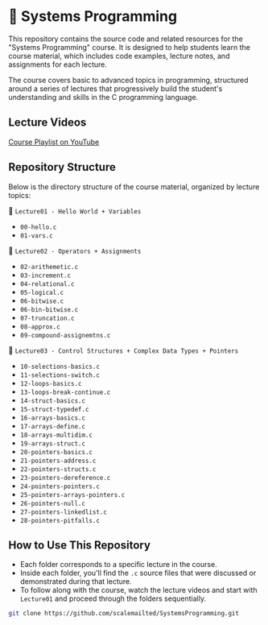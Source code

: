 # 🐚 Systems Programming

This repository contains the source code and related resources for the "Systems Programming" course. It is designed to help students learn the course material, which includes code examples, lecture notes, and assignments for each lecture. 

The course covers basic to advanced topics in programming, structured around a series of lectures that progressively build the student's understanding and skills in the C programming language.

## Lecture Videos
[Course Playlist on YouTube](https://www.youtube.com/playlist?list=PL30Wd5ZPaqMNyuOPA0UNR5Vxt7_8Z7KPG)



## Repository Structure

Below is the directory structure of the course material, organized by lecture topics:

📁 `Lecture01 - Hello World + Variables`
  - `00-hello.c`
  - `01-vars.c`

📁 `Lecture02 - Operators + Assignments`
  - `02-arithemetic.c`
  - `03-increment.c`
  - `04-relational.c`
  - `05-logical.c`
  - `06-bitwise.c`
  - `06-bin-bitwise.c`
  - `07-truncation.c`
  - `08-approx.c`
  - `09-compound-assignemtns.c`

📁 `Lecture03 - Control Structures + Complex Data Types + Pointers`
  - `10-selections-basics.c`
  - `11-selections-switch.c`
  - `12-loops-basics.c`
  - `13-loops-break-continue.c`
  - `14-struct-basics.c`
  - `15-struct-typedef.c`
  - `16-arrays-basics.c`
  - `17-arrays-define.c`
  - `18-arrays-multidim.c`
  - `19-arrays-struct.c`
  - `20-pointers-basics.c`
  - `21-pointers-address.c`
  - `22-pointers-structs.c`
  - `23-pointers-dereference.c`
  - `24-pointers-pointers.c`
  - `25-pointers-arrays-pointers.c`
  - `26-pointers-null.c`
  - `27-pointers-linkedlist.c`
  - `28-pointers-pitfalls.c`


## How to Use This Repository

- Each folder corresponds to a specific lecture in the course.
- Inside each folder, you'll find the `.c` source files that were discussed or demonstrated during that lecture.
- To follow along with the course, watch the lecture videos and start with `Lecture01` and proceed through the folders sequentially.



```bash
git clone https://github.com/scalemailted/SystemsProgramming.git
```